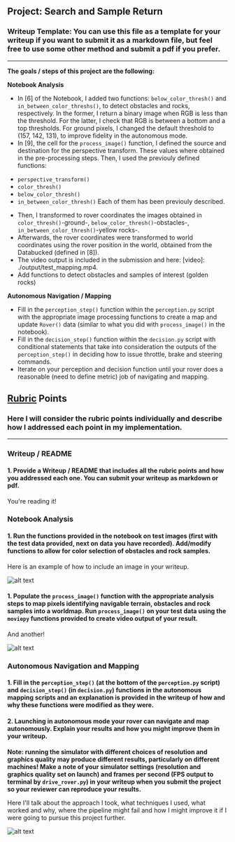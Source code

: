 ## Project: Search and Sample Return
### Writeup Template: You can use this file as a template for your writeup if you want to submit it as a markdown file, but feel free to use some other method and submit a pdf if you prefer.

---


**The goals / steps of this project are the following:**  

**Notebook Analysis**  

* In [6] of the Notebook, I added two functions: `below_color_thresh()` and `in_between_color_threshs()`, to detect obstacles and rocks, respectively. In the former, I return a binary image when RGB is less than the threshold. For the latter, I check that RGB is between a bottom and a top thresholds. For ground pixels, I changed the default threshold to (157, 142, 131), to improve fidelity in the autonomous mode.
* In [9], the cell for the `process_image()` function, I defined the source and destination for the perspective transform. These values where obtained in the pre-processing steps. Then, I used the previouly defined functions:
- `perspective_transform()`
- `color_thresh()`
- `below_color_thresh()`
- `in_between_color_thresh()`
Each of them has been previouly described.
* Then, I transformed to rover coordinates the images obtained in `color_thresh()`-ground-, `below_color_thresh()`-obstacles-, `in_between_color_thresh()`-yellow rocks-.
* Afterwards, the rover coordinates were transformed to world coordinates using the rover position in the world, obtained from the Databucked (defined in [8]).
* The video output is included in the submission and here:
[video]: ./output/test_mapping.mp4.
* Add functions to detect obstacles and samples of interest (golden rocks)

**Autonomous Navigation / Mapping**

* Fill in the `perception_step()` function within the `perception.py` script with the appropriate image processing functions to create a map and update `Rover()` data (similar to what you did with `process_image()` in the notebook). 
* Fill in the `decision_step()` function within the `decision.py` script with conditional statements that take into consideration the outputs of the `perception_step()` in deciding how to issue throttle, brake and steering commands. 
* Iterate on your perception and decision function until your rover does a reasonable (need to define metric) job of navigating and mapping.  

[//]: # (Image References)

[image1]: ./misc/rover_image.jpg
[image2]: ./calibration_images/example_grid1.jpg
[image3]: ./calibration_images/example_rock1.jpg 

## [Rubric](https://review.udacity.com/#!/rubrics/916/view) Points
### Here I will consider the rubric points individually and describe how I addressed each point in my implementation.  

---
### Writeup / README

#### 1. Provide a Writeup / README that includes all the rubric points and how you addressed each one.  You can submit your writeup as markdown or pdf.  

You're reading it!

### Notebook Analysis
#### 1. Run the functions provided in the notebook on test images (first with the test data provided, next on data you have recorded). Add/modify functions to allow for color selection of obstacles and rock samples.
Here is an example of how to include an image in your writeup.

![alt text][image1]

#### 1. Populate the `process_image()` function with the appropriate analysis steps to map pixels identifying navigable terrain, obstacles and rock samples into a worldmap.  Run `process_image()` on your test data using the `moviepy` functions provided to create video output of your result. 
And another! 

![alt text][image2]
### Autonomous Navigation and Mapping

#### 1. Fill in the `perception_step()` (at the bottom of the `perception.py` script) and `decision_step()` (in `decision.py`) functions in the autonomous mapping scripts and an explanation is provided in the writeup of how and why these functions were modified as they were.


#### 2. Launching in autonomous mode your rover can navigate and map autonomously.  Explain your results and how you might improve them in your writeup.  

**Note: running the simulator with different choices of resolution and graphics quality may produce different results, particularly on different machines!  Make a note of your simulator settings (resolution and graphics quality set on launch) and frames per second (FPS output to terminal by `drive_rover.py`) in your writeup when you submit the project so your reviewer can reproduce your results.**

Here I'll talk about the approach I took, what techniques I used, what worked and why, where the pipeline might fail and how I might improve it if I were going to pursue this project further.  



![alt text][image3]


